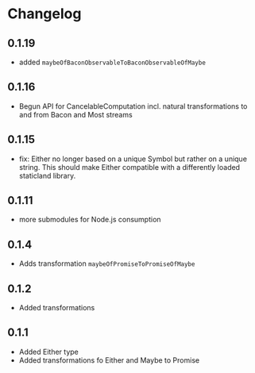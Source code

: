 Changelog
=========

0.1.19
------
- added `maybeOfBaconObservableToBaconObservableOfMaybe`

0.1.16
-------
- Begun API for CancelableComputation incl. natural transformations to and from Bacon and Most streams

0.1.15
------
- fix: Either no longer based on a unique Symbol but rather on a unique string. This should make Either compatible with a differently loaded staticland library.

0.1.11
------
- more submodules for Node.js consumption

0.1.4
-----
- Adds transformation `maybeOfPromiseToPromiseOfMaybe`

0.1.2
-----
- Added transformations

0.1.1
-----
- Added Either type
- Added transformations fo Either and Maybe to Promise
